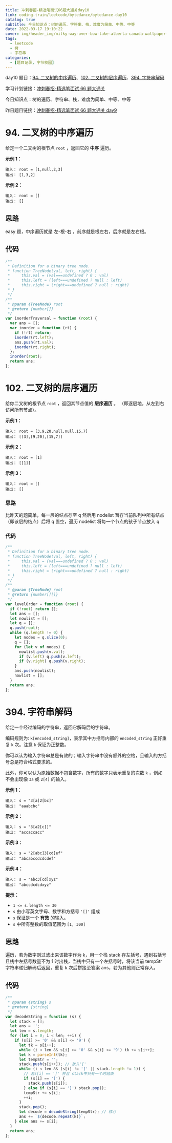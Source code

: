 ```yaml
---
title: 冲刺春招-精选笔面试66题大通关day10
link: coding-train/leetcode/bytedance/bytedance-day10
catalog: true
subtitle: 今日知识点：树的遍历、字符串、栈，难度为简单、中等、中等
date: 2022-03-17 19:10:22
cover: img/header_img/milky-way-over-bow-lake-alberta-canada-wallpaper-for-1920x1080-63-873.jpg
tags:
  - leetcode
  - 树
  - 字符串
categories:
  - [题目记录, 字节校园]
---
```


day10 题目：[94. 二叉树的中序遍历](https://leetcode-cn.com/problems/binary-tree-inorder-traversal/)、[102. 二叉树的层序遍历](https://leetcode-cn.com/problems/binary-tree-level-order-traversal/)、[394. 字符串解码](https://leetcode-cn.com/problems/decode-string/)

学习计划链接：[冲刺春招-精选笔面试 66 题大通关](https://leetcode-cn.com/study-plan/bytedancecampus/?progress=dcmyjb3)

今日知识点：树的遍历、字符串、栈，难度为简单、中等、中等

昨日题目链接：[冲刺春招-精选笔面试 66 题大通关 day9](https://ysx.cosine.ren/cn/%E5%86%B2%E5%88%BA%E6%98%A5%E6%8B%9B-%E7%B2%BE%E9%80%89%E7%AC%94%E9%9D%A2%E8%AF%95%2066%20%E9%A2%98%E5%A4%A7%E9%80%9A%E5%85%B3%20day9/)

<!-- more -->

# 94. 二叉树的中序遍历

给定一个二叉树的根节点 `root` ，返回它的 **中序** 遍历。

**示例 1：**

```plain
输入： root = [1,null,2,3]
输出： [1,3,2]
```

**示例 2：**

```plain
输入： root = []
输出： []
```

## 思路

easy 题，中序遍历就是 左-根-右 ，前序就是根左右，后序就是左右根。

## 代码

```js
/**
 * Definition for a binary tree node.
 * function TreeNode(val, left, right) {
 *     this.val = (val===undefined ? 0 : val)
 *     this.left = (left===undefined ? null : left)
 *     this.right = (right===undefined ? null : right)
 * }
 */
/**
 * @param {TreeNode} root
 * @return {number[]}
 */
var inorderTraversal = function (root) {
  var ans = [];
  var inorder = function (rt) {
    if (!rt) return;
    inorder(rt.left);
    ans.push(rt.val);
    inorder(rt.right);
  };
  inorder(root);
  return ans;
};
```

# 102. 二叉树的层序遍历

给你二叉树的根节点 `root` ，返回其节点值的 **层序遍历** 。 （即逐层地，从左到右访问所有节点）。

**示例 1：**

```plain
输入： root = [3,9,20,null,null,15,7]
输出： [[3],[9,20],[15,7]]
```

**示例 2：**

```plain
输入： root = [1]
输出： [[1]]
```

**示例 3：**

```plain
输入： root = []
输出： []
```

### 思路

比昨天的题简单，每一层的结点存至 q 然后用 nodelist 暂存当前队列中所有结点（即该层的结点）后将 q 置空，遍历 nodelist 将每一个节点的孩子节点放入 q

### 代码

```js
/**
 * Definition for a binary tree node.
 * function TreeNode(val, left, right) {
 *     this.val = (val===undefined ? 0 : val)
 *     this.left = (left===undefined ? null : left)
 *     this.right = (right===undefined ? null : right)
 * }
 */
/**
 * @param {TreeNode} root
 * @return {number[][]}
 */
var levelOrder = function (root) {
  if (!root) return [];
  let ans = [];
  let nowlist = [];
  let q = [];
  q.push(root);
  while (q.length != 0) {
    let nodes = q.slice(0);
    q = [];
    for (let v of nodes) {
      nowlist.push(v.val);
      if (v.left) q.push(v.left);
      if (v.right) q.push(v.right);
    }
    ans.push(nowlist);
    nowlist = [];
  }
  return ans;
};
```

# 394. 字符串解码

给定一个经过编码的字符串，返回它解码后的字符串。

编码规则为: `k[encoded_string]`，表示其中方括号内部的 `encoded_string` 正好重复 `k` 次。注意 `k` 保证为正整数。

你可以认为输入字符串总是有效的；输入字符串中没有额外的空格，且输入的方括号总是符合格式要求的。

此外，你可以认为原始数据不包含数字，所有的数字只表示重复的次数 `k` ，例如不会出现像 `3a` 或 `2[4]` 的输入。

**示例 1：**

```plain
输入： s = "3[a]2[bc]"
输出： "aaabcbc"
```

**示例 2：**

```plain
输入： s = "3[a2[c]]"
输出： "accaccacc"
```

**示例 3：**

```plain
输入： s = "2[abc]3[cd]ef"
输出： "abcabccdcdcdef"
```

**示例 4：**

```plain
输入： s = "abc3[cd]xyz"
输出： "abccdcdcdxyz"
```

**提示：**

- `1 <= s.length <= 30`
- `s` 由小写英文字母、数字和方括号 `'[]'` 组成
- `s` 保证是一个 **有效** 的输入。
- `s` 中所有整数的取值范围为 `[1, 300]`

## 思路

遍历，若为数字则过滤出来该数字作为 k，用一个栈 stack 存左括号，遇到右括号且栈中左括号数量不为 1 时出栈，当栈中只有一个左括号时，将该当前 tempStr 字符串递归解码后返回，重复 k 次后拼接至答案 ans，若为其他则正常存入。

## 代码

```js
/**
 * @param {string} s
 * @return {string}
 */
var decodeString = function (s) {
  let stack = [];
  let ans = '';
  let len = s.length;
  for (let i = 0; i < len; ++i) {
    if (s[i] >= '0' && s[i] <= '9') {
      let tk = s[i++];
      while (i < len && s[i] >= '0' && s[i] <= '9') tk += s[i++];
      let k = parseInt(tk);
      let tempStr = '';
      stack.push(s[i++]); // 放入'['
      while (i < len && (s[i] != ']' || stack.length != 1)) {
        // 若s[i] == ']' 并且 stack中只有一个时结束
        if (s[i] == '[') {
          stack.push(s[i]);
        } else if (s[i] == ']') stack.pop();
        tempStr += s[i];
        ++i;
      }
      stack.pop();
      let decode = decodeString(tempStr); // 核心
      ans += `${decode.repeat(k)}`;
    } else ans += s[i];
  }
  return ans;
};
```
